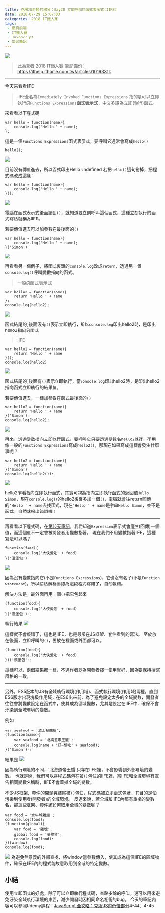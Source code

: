 ```yaml
---
title: 克服JS奇怪的部分：Day20 立即呼叫的函式表示式(IIFE)
date: 2018-07-29 15:07:03
categories: 2018 IT鐵人賽
tags:
 - 網頁前端
 - IT鐵人賽
 - JavaScript
 - 學習筆記
---
```

![](https://2.bp.blogspot.com/-26nLD68_qfQ/W1watHvD5jI/AAAAAAAAIbo/_TTa1fhUeSM7IIixTIhc9lpoi6DXcZgOgCLcBGAs/s1600/2018ITMANJS20.png)
<!-- more -->
> 此為筆者 2018 IT鐵人賽 筆記備份：https://ithelp.ithome.com.tw/articles/10193313

---

今天來看看IIFE

> IIFE全名為`Immediately Invoked Functions Expressions`
指的是可以立即執行的`Functions Expressions`**函式表示式**，中文多譯為立即(執行)函式。

來看看以下程式碼
```JS
var hello = function(name){
	console.log('Hello ' + name);
};
```
這是一個`Functions Expressions`函式表示式，要呼叫它通常會寫成`hello()`
```JS
hello();
```
![](https://i.imgur.com/v3u8pAG.png)

目前沒有傳值進去，所以函式印出Hello undefined
若把`hello()`這句刪掉，把程式碼改成這樣：

```JS
var hello = function(name){
	console.log('Hello ' + name);
}();
```
![](https://i.imgur.com/gJILwyO.png)

電腦在函式表示式後面讀到`()`，就知道要立刻呼叫這個函式，這種立刻執行的函式寫法就稱為IIFE。


若要傳值進去可以加參數在最後面的`()`
```JS
var hello = function(name){
	console.log('Hello ' + name);
}('Simon');
```
![](https://i.imgur.com/R2CAZxZ.png)

再看看另一個例子，將函式裏頭的`console.log`改成`return`，透過另一個`console.log()`呼叫變數指向的函式。

> 一般的函式表示式

```JS
var hello2 = function(name){
	return 'Hello ' + name
};
console.log(hello2);
```
![](https://i.imgur.com/HDvo1vQ.png)

函式結尾的`}`後面沒有`()`表示立即執行，所以`console.log`印出hello2時，是印出hello2指向的函式

> IIFE

```JS
var hello2 = function(name){
	return 'Hello ' + name
}();
console.log(hello2)
```
![](https://i.imgur.com/GwKch5r.png)

函式結尾的`}`後面有`()`表示立即執行，當`console.log`印出hello2時，是印出hello2指向函式立即執行的結果值。

若要傳值進去，一樣加參數在函式最後面的`()`
```JS
var hello2 = function(name){
	return 'Hello ' + name
}('Simon');
console.log(hello2);
```
![](https://i.imgur.com/PkGpbBX.png)


再來，透過變數指向立即執行函式，要呼叫它只要透過變數名`hello2`就好，不用像一般的`Functions Expressions`寫成`hello2()`，那現在如果寫成這樣會發生什麼事呢？
```JS
var hello2 = function(name){
	return 'Hello ' + name
}('Simon');
console.log(hello2());
```
![](https://i.imgur.com/y9tFS1R.png)


hello2乍看指向立即執行函式，其實可視為指向立即執行函式的返回值`Hello Simon`，現在`console.log()`的hello2後面多加一個`()`，電腦就會往return回傳的`'Hello ' + name`去找函式，現在`'Hello ' + name`是字串`Hello Simon`，並不是函式，自然就報出錯誤囉！


---
再看看以下程式碼，在[第16天筆記](https://ithelp.ithome.com.tw/articles/10192146)，我們知道`Expression`表示式會產生(回傳)一個值，而這個值不一定會被開發者用變數指著。
現在我們不用變數指著IIFE，這種寫法可以嗎？
```JS
function(food){
	console.log('大俠愛吃' + food)
}('漢堡包');
```

![](https://i.imgur.com/vJ5bUuF.png)

因為沒有變數指向它(不是`Functions Expressions`)，它也沒有名子(不是`Function Statement`)，所以語法解析器認為這段程式寫錯了，自然報錯。

解決方法是，最外面再用一個`()`把它包起來
```JS
(function(food){
	console.log('大俠愛吃' + food)
}('漢堡包'));
```
執行結果
![](https://i.imgur.com/SYaaiEs.png)

這樣就不會報錯了，這也是IIFE，也是最常在JS框架、套件看到的寫法。
至於放在後面，立即呼叫的`()`，要放在裡面或外面都可以。

```JS
(function(food){
	console.log('大俠愛吃' + food)
})('漢堡包');
```
這樣可以，兩個結果都一樣，不過作者認為開發者擇一使用就好，因為要保持撰寫風格的一致。

---

另外，ES5版本的JS有全域執行環境(作用域)、函式執行環境(作用域)兩種，直到ES6版才出現塊級作用域，在ES6出來前，為了避免設定太多的全域變數，開發者往往會將變數設定在函式中，使其成為區域變數，尤其是設定在IIFE中，確保不會汙染到全域環境的變數。

例如
```JS
var seafood = '波士頓龍蝦';
(function(name){
	var seafood = '北海道帝王蟹';
	console.log(name + '好~想吃' + seafood);
}('Simon'));
```

結果是
![](https://i.imgur.com/ZvDUUxl.png)

因為執行環境的不同，'北海道帝王蟹'只存在IIFE裡，不會影響到外部環境的變數。
也就是說，我們可以將程式碼包在被`()`包住的IIFE裡，當IIFE和全域環境有宣告相同變數名稱時，IIFE不會蓋掉全域的變數。

不少JS框架、套件的開頭與結尾被`()`包住，程式碼被立即函式包著，其目的是怕污染到使用者(開發者)的全域環境。
反過來說，若全域和IIFE內都有重複的變數名，那這些框架、套件該如何取用全域的變數呢？

```JS
var food = '水牛城雞翅';
console.log(food);
(function(global){
    var food = '雞塊';
	global.food = '麥脆雞';
    console.log(food);
})(window);
console.log(food);
```
![](https://i.imgur.com/JMPzFuw.png)
為避免無意義的外部查找，將window當參數傳入，使其成為這個IIFE的區域物件，確保在IIFE內的程式能故意取用到全域的特定變數。
　
　
　
　
## 小結

使用立即函式的好處，除了可以立即執行程式碼，省略多餘的呼叫，還可以用來避免汙染全域執行環境的東西，減少開發時因相同命名相衝的bug。
今天的筆記內容可以參照Udemy課程：[JavaScript 全攻略：克服JS的奇怪部分](https://www.udemy.com/javascriptjs/)4-44、4-45